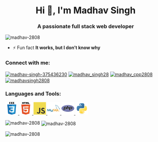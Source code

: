 <h1 align="center">Hi 👋, I'm Madhav Singh</h1>
<h3 align="center">A passionate full stack web developer</h3>

<p align="left"> <img src="https://komarev.com/ghpvc/?username=madhav-2808&label=Profile%20views&color=0e75b6&style=flat" alt="madhav-2808" /> </p>



- ⚡ Fun fact **It works, but I don’t know why**

<h3 align="left">Connect with me:</h3>
<p align="left">
<a href="https://linkedin.com/in/madhav-singh-375436230" target="blank"><img align="center" src="https://raw.githubusercontent.com/rahuldkjain/github-profile-readme-generator/master/src/images/icons/Social/linked-in-alt.svg" alt="madhav-singh-375436230" height="30" width="40" /></a>
<a href="https://www.codechef.com/users/madhav_singh28" target="blank"><img align="center" src="https://cdn.jsdelivr.net/npm/simple-icons@3.1.0/icons/codechef.svg" alt="madhav_singh28" height="30" width="40" /></a>
<a href="https://www.leetcode.com/madhav_cpp2808" target="blank"><img align="center" src="https://raw.githubusercontent.com/rahuldkjain/github-profile-readme-generator/master/src/images/icons/Social/leet-code.svg" alt="madhav_cpp2808" height="30" width="40" /></a>
<a href="https://auth.geeksforgeeks.org/user/madhavsingh2808" target="blank"><img align="center" src="https://raw.githubusercontent.com/rahuldkjain/github-profile-readme-generator/master/src/images/icons/Social/geeks-for-geeks.svg" alt="madhavsingh2808" height="30" width="40" /></a>
</p>

<h3 align="left">Languages and Tools:</h3>
<p align="left"> <a href="https://www.w3schools.com/css/" target="_blank" rel="noreferrer"> <img src="https://raw.githubusercontent.com/devicons/devicon/master/icons/css3/css3-original-wordmark.svg" alt="css3" width="40" height="40"/> </a> <a href="https://www.w3.org/html/" target="_blank" rel="noreferrer"> <img src="https://raw.githubusercontent.com/devicons/devicon/master/icons/html5/html5-original-wordmark.svg" alt="html5" width="40" height="40"/> </a> <a href="https://developer.mozilla.org/en-US/docs/Web/JavaScript" target="_blank" rel="noreferrer"> <img src="https://raw.githubusercontent.com/devicons/devicon/master/icons/javascript/javascript-original.svg" alt="javascript" width="40" height="40"/> </a> <a href="https://www.mysql.com/" target="_blank" rel="noreferrer"> <img src="https://raw.githubusercontent.com/devicons/devicon/master/icons/mysql/mysql-original-wordmark.svg" alt="mysql" width="40" height="40"/> </a> <a href="https://www.php.net" target="_blank" rel="noreferrer"> <img src="https://raw.githubusercontent.com/devicons/devicon/master/icons/php/php-original.svg" alt="php" width="40" height="40"/> </a> <a href="https://www.python.org" target="_blank" rel="noreferrer"> <img src="https://raw.githubusercontent.com/devicons/devicon/master/icons/python/python-original.svg" alt="python" width="40" height="40"/> </a> </p>

<p><img align="left" src="https://github-readme-stats.vercel.app/api/top-langs?username=madhav-2808&show_icons=true&locale=en&layout=compact" alt="madhav-2808" /></p>

<p>&nbsp;<img align="center" src="https://github-readme-stats.vercel.app/api?username=madhav-2808&show_icons=true&locale=en" alt="madhav-2808" /></p>

<p><img align="center" src="https://github-readme-streak-stats.herokuapp.com/?user=madhav-2808&" alt="madhav-2808" /></p>
